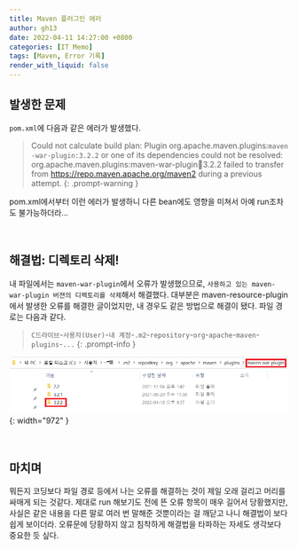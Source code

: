 ```yaml
---
title: Maven 플러그인 에러
author: gh13
date: 2022-04-11 14:27:00 +0800
categories: [IT Memo]
tags: [Maven, Error 기록]
render_with_liquid: false
---
```


## 발생한 문제

`pom.xml`에 다음과 같은 에러가 발생했다.

> Could not calculate build plan: Plugin org.apache.maven.plugins:`maven-war-plugin:3.2.2` or one of its dependencies could not be resolved: org.apache.maven.plugins:maven-war-plugin:jar:3.2.2 failed to transfer from <https://repo.maven.apache.org/maven2> during a previous attempt.
{: .prompt-warning }

pom.xml에서부터 이런 에러가 발생하니 다른 bean에도 영향을 미쳐서 아예 run조차도 불가능하더라...

<br/>

## 해결법: 디렉토리 삭제!

내 파일에서는 `maven-war-plugin`에서 오류가 발생했으므로, `사용하고 있는 maven-war-plugin 버젼의 디렉토리를 삭제`해서 해결했다. 대부분은 maven-resource-plugin에서 발생한 오류를 해결한 글이었지만, 내 경우도 같은 방법으로 해결이 됐다. 파일 경로는 다음과 같다.  

> `C드라이브`-`사용자(User)`-`내 계정`-`.m2`-`repository`-`org`-`apache`-`maven`-`plugins`-`...`
{: .prompt-info }

![directory path](/assets/img/post_img/2022-04-11-03.png){: width="972" }

<br/>

## 마치며

뭐든지 코딩보다 파일 경로 등에서 나는 오류를 해결하는 것이 제일 오래 걸리고 머리를 싸매게 되는 것같다. 제대로 run 해보기도 전에 뜬 오류 항목이 매우 길어서 당황했지만, 사실은 같은 내용을 다른 말로 여러 번 말해준 것뿐이라는 걸 깨닫고 나니 해결법이 보다 쉽게 보이더라. 오류문에 당황하지 않고 침착하게 해결법을 타파하는 자세도 생각보다 중요한 듯 싶다.
